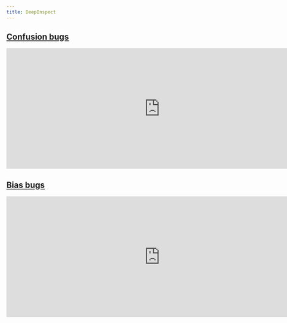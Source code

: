 ```yaml
---
title: DeepInspect
---
```


## [<u>Confusion bugs</u>](/confusion_bugs.html)



<iframe width="800" height="315" src="https://deeplearninginspect.github.io/DeepInspect/confusion_bugs.html" frameborder="0" allowfullscreen></iframe>

## [<u>Bias bugs</u>](/bias_bugs.html)

<iframe width="800" height="315" src="https://deeplearninginspect.github.io/DeepInspect/bias_bugs.html" frameborder="0" allowfullscreen></iframe>



